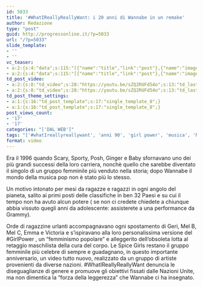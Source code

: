 ```yaml
---
id: 5033
title: '#WhatIReallyReallyWant: i 20 anni di Wannabe in un remake'
author: Redazione
type: "post"
guid: http://progressonline.it/?p=5033
url: "/?p=5033"
slide_template:
- ''
- ''
vc_teaser:
- a:2:{s:4:"data";s:115:"[{"name":"title","link":"post"},{"name":"image","image":"featured","link":"none"},{"name":"text","mode":"excerpt"}]";s:7:"bgcolor";s:0:"";}
- a:2:{s:4:"data";s:115:"[{"name":"title","link":"post"},{"name":"image","image":"featured","link":"none"},{"name":"text","mode":"excerpt"}]";s:7:"bgcolor";s:0:"";}
td_post_video:
- a:2:{s:8:"td_video";s:28:"https://youtu.be/sZQ2RUFd54o";s:13:"td_last_video";s:28:"https://youtu.be/sZQ2RUFd54o";}
- a:2:{s:8:"td_video";s:28:"https://youtu.be/sZQ2RUFd54o";s:13:"td_last_video";s:28:"https://youtu.be/sZQ2RUFd54o";}
td_post_theme_settings:
- a:1:{s:16:"td_post_template";s:17:"single_template_8";}
- a:1:{s:16:"td_post_template";s:17:"single_template_8";}
post_views_count:
- '17'
- '17'
categories: "['DAL WEB']"
tags: "['#whatIreallyreallywant', 'anni 90', 'girl power', 'musica', 'Nazioni Uniti', 'pop', 'Spice Girls', 'The Global Goals', 'video', 'Wannabe']"
format: video
---
```


Era il 1996 quando Scary, Sporty, Posh, Ginger e Baby sfornavano uno dei più grandi successi della loro carriera, nonchè quello che sarebbe diventato il singolo di un gruppo femminile più venduto nella storia; dopo Wannabe il mondo della musica pop non è stato più lo stesso.

Un motivo intonato per mesi da ragazze e ragazzi in ogni angolo del pianeta, salito ai primi posti delle classifiche in ben 32 Paesi e su cui il tempo non ha avuto alcun potere ( se non ci credete chiedete a chiunque abbia vissuto quegli anni da adolescente: assisterete a una performance da Grammy).

Orde di ragazzine urlanti accompagnavano ogni spostamento di Geri, Mel B, Mel C, Emma e Victoria e s’ispiravano alla loro personalissima versione del #GirlPower , un “femminismo popolare” e alleggerito dell’obsoleta lotta al retaggio maschilista della cura del corpo. Le Spice Girls restano il gruppo femminile più celebre di sempre e guadagnano, in questo importante anniversario, un video tutto nuovo, realizzato da un gruppo di artiste provenienti da diverse nazioni. #WhatIReallyReallyWant denuncia le diseguaglianze di genere e promuove gli obiettivi fissati dalle Nazioni Unite, ma non dimentica la “forza della leggerezza” che Wannabe ci ha insegnato.